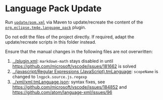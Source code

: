# Language Pack Update

Run [`update/pom.xml`](update/pom.xml) via Maven to update/recreate the content of the
[`org.eclipse.tm4e.language_pack`](../README.md) plugin.

Do not edit the files of the project directly. If required, adapt the update/recreate scripts in this folder instead.

Ensure that the manual changes in the following files are not overwritten:
1. [../plugin.xml](../plugin.xml): `markdown-math` stays disabled in  until https://github.com/microsoft/vscode/issues/181662 is solved
1. [../javascript/Regular Expressions (JavaScript).tmLanguage](../javascript/Regular%20Expressions%20%28JavaScript%29.tmLanguage): `scopeName` is changed to `lngpck.source.js.regexp`
1. [../xml/xml.tmLanguage.json](xml/xml.tmLanguage.json): syntax fixes, see https://github.com/microsoft/vscode/issues/184852 and https://github.com/atom/language-xml/issues/96
